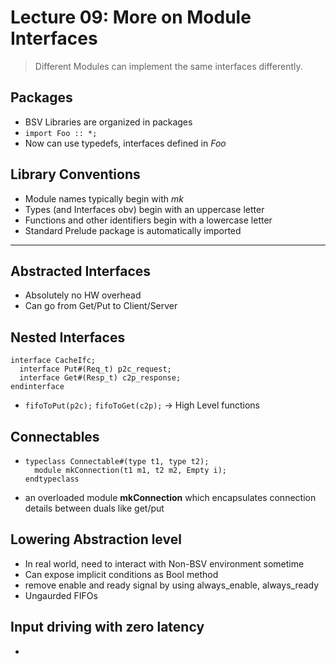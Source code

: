 # Lecture 09: More on Module Interfaces
> Different Modules can implement the same interfaces differently.
## Packages
- BSV Libraries are organized in packages
- `import Foo :: *;`
- Now can use typedefs, interfaces defined in *Foo*
## Library Conventions
- Module names typically begin with *mk*
- Types (and Interfaces obv) begin with an uppercase letter
- Functions and other identifiers begin with a lowercase letter
- Standard Prelude package is automatically imported
---
## Abstracted Interfaces
- Absolutely no HW overhead
- Can go from Get/Put to Client/Server
## Nested Interfaces
```
interface CacheIfc;
  interface Put#(Req_t) p2c_request;
  interface Get#(Resp_t) c2p_response;
endinterface
```
- `fifoToPut(p2c);` `fifoToGet(c2p);` -> High Level functions 
## Connectables
- ```
  typeclass Connectable#(type t1, type t2);
    module mkConnection(t1 m1, t2 m2, Empty i);
  endtypeclass
  ```
- an overloaded module **mkConnection** which encapsulates connection details between duals like get/put
## Lowering Abstraction level
- In real world, need to interact with Non-BSV environment sometime
- Can expose implicit conditions as Bool method
- remove enable and ready signal by using always_enable, always_ready
- Ungaurded FIFOs 
## Input driving with zero latency
- 
